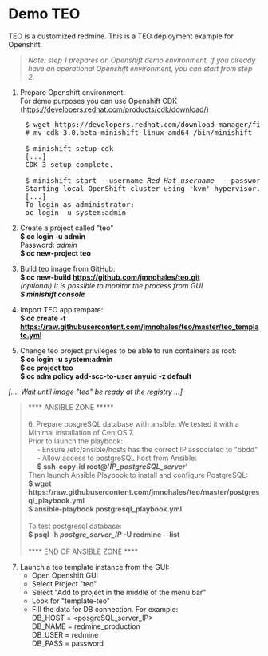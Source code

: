 # Demo TEO

TEO is a customized redmine. This is a TEO deployment example for Openshift.

<blockquote> <i>Note: step 1 prepares an Openshift demo environment, if you already have an operational Openshift environment, you can start from step 2.</i> </blockquote>

1.  Prepare Openshift environment. <br />
    For demo purposes you can use Openshift CDK (https://developers.redhat.com/products/cdk/download/)

<pre>    $ wget https://developers.redhat.com/download-manager/file/cdk-3.0.beta-minishift-linux-amd64
    # mv cdk-3.0.beta-minishift-linux-amd64 /bin/minishift
    
    $ minishift setup-cdk
    [...]
    CDK 3 setup complete.
    
    $ minishift start --username <i>Red_Hat_username</i>  --password <i>Red_Hat_password</i> 
    Starting local OpenShift cluster using 'kvm' hypervisor...
    [...]
    To login as administrator:
    oc login -u system:admin </pre>

2.  Create a project called "teo"\
<b>$ oc login -u admin</b><br />
Password: <i>admin</i><br />
<b>$ oc new-project teo</b>

3.  Build teo image from GitHub:<br />
<b> $ oc new-build https://github.com/jmnohales/teo.git</b><br />
    <i>(optional) It is possible to monitor the process from GUI\
    <b> $ minishift console</b></i><br /> 

4.  Import TEO app tempate:<br />
<b> $ oc create -f https://raw.githubusercontent.com/jmnohales/teo/master/teo_template.yml</b><br />


5.  Change teo project privileges to be able to run containers as root:<br />
<b>$ oc login -u system:admin</b><br />
<b>$ oc project teo</b><br />
<b>$ oc adm policy add-scc-to-user anyuid -z default</b><br />

<i>[.... Wait until image "teo" be ready at the registry ...]</i>

<blockquote>
****     ANSIBLE ZONE   *****  <br />
<br />
6. Prepare posgreSQL database with ansible. We tested it with a Minimal installation of CentOS 7.<br />
     Prior to launch the playbook:<br />
     &emsp;  - Ensure /etc/ansible/hosts has the correct IP associated to "bbdd"<br/>
     &emsp;  - Allow access to postgreSQL host from Ansible:<br/>
     &emsp; <b> $ ssh-copy-id root@'<i>IP_postgreSQL_server</i>' </b> <br/>
   Then launch Ansible Playbook to install and configure PostgreSQL:<br />
<b>$ wget https://raw.githubusercontent.com/jmnohales/teo/master/postgresql_playbook.yml</b><br/>
<b>$ ansible-playbook postgresql_playbook.yml</b><br/>
<br />
To test postgresql database:<br />
<b>$ psql -h <i>postgre_server_IP</i> -U redmine --list</b><br/>
<br />
**** END OF ANSIBLE ZONE ****<br/>
</blockquote>


7. Launch a teo template instance from the GUI:
      - Open Openshift GUI
      - Select Project "teo"
      - Select "Add to project in the middle of the menu bar"
      - Look for "template-teo"
      - Fill the data for DB connection. For example:\
          DB_HOST = <posgreSQL_server_IP> \
          DB_NAME = redmine_production \
          DB_USER = redmine \
          DB_PASS = password
          
          
